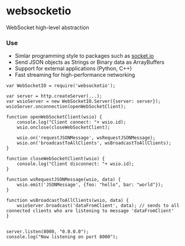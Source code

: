 # websocketio
WebSocket high-level abstraction

### Use ###
 * Simlar programming style to packages such as [socket.io](http://socket.io/)
 * Send JSON objects as Strings or Binary data as ArrayBuffers
 * Support for external applications (Python, C++)
 * Fast streaming for high-performance networking

```
var WebSocketIO = require('websocketio');

var server = http.createServer(...);
var wsioServer = new WebSocketIO.Server({server: server});
wsioServer.onconnection(openWebSocketClient);

function openWebSocketClient(wsio) {
	console.log("Client connect: "+ wsio.id);
	wsio.onclose(closeWebSocketClient);

	wsio.on('requestJSONMessage', wsRequestJSONMessage);
	wsio.on('broadcastToAllClients', wsBroadcastToAllClients);
}

function closeWebSocketClient(wsio) {
	console.log("Client disconnect: "+ wsio.id);
}

function wsRequestJSONMessage(wsio, data) {
	wsio.emit('JSONMessage', {foo: "hello", bar: "world"});
}

function wsBroadcastToAllClients(wsio, data) {
	wsioServer.broadcast('dataFromClient', data); // sends to all connected clients who are listening to message 'dataFromClient'
}


server.listen(8000, "0.0.0.0");
console.log("Now listening on port 8000");
```